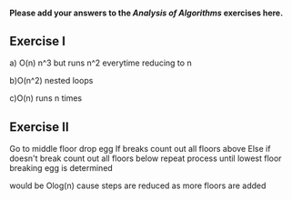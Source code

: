 #### Please add your answers to the ***Analysis of  Algorithms*** exercises here.

## Exercise I

a) O(n)
n^3 but runs n^2 everytime reducing to n


b)O(n^2)
nested loops


c)O(n)
runs n times

## Exercise II


Go to middle floor drop egg
If breaks count out all floors above
Else if doesn't break count out all floors below
repeat process until lowest floor breaking egg is determined

would be Olog(n) cause steps are reduced as more floors are added